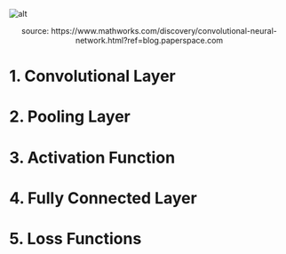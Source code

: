 ![alt](https://blog.paperspace.com/content/images/2021/05/image-32.png)
<center> source: https://www.mathworks.com/discovery/convolutional-neural-network.html?ref=blog.paperspace.com </center>


# 1. Convolutional Layer

# 2. Pooling Layer

# 3. Activation Function

# 4. Fully Connected Layer

# 5. Loss Functions

